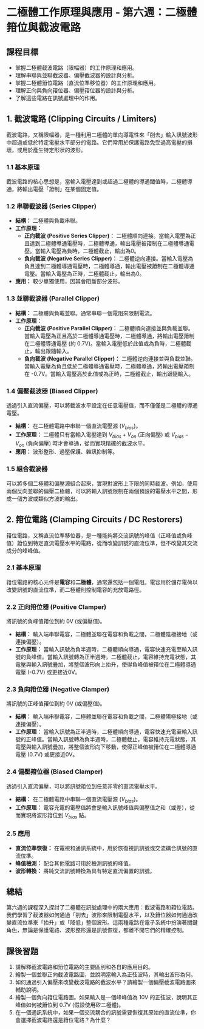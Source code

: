 # 二極體工作原理與應用 - 第六週：二極體箝位與截波電路

## 課程目標
*   掌握二極體截波電路（限幅器）的工作原理和應用。
*   理解串聯與並聯截波器、偏壓截波器的設計與分析。
*   掌握二極體箝位電路（直流位準移位器）的工作原理和應用。
*   理解正向與負向箝位器、偏壓箝位器的設計與分析。
*   了解這些電路在訊號處理中的作用。

## 1. 截波電路 (Clipping Circuits / Limiters)

截波電路，又稱限幅器，是一種利用二極體的單向導電性來「削去」輸入訊號波形中超過或低於特定電壓水平部分的電路。它們常用於保護電路免受過高電壓的損壞，或用於產生特定形狀的波形。

### 1.1 基本原理
截波電路的核心思想是，當輸入電壓達到或超過二極體的導通閾值時，二極體導通，將輸出電壓「箝制」在某個固定值。

### 1.2 串聯截波器 (Series Clipper)
*   **結構：** 二極體與負載串聯。
*   **工作原理：**
    *   **正向截波 (Positive Series Clipper)：** 二極體順向連接。當輸入電壓為正且達到二極體導通電壓時，二極體導通，輸出電壓被箝制在二極體導通電壓。當輸入電壓為負時，二極體截止，輸出為0。
    *   **負向截波 (Negative Series Clipper)：** 二極體逆向連接。當輸入電壓為負且達到二極體導通電壓時，二極體導通，輸出電壓被箝制在二極體導通電壓。當輸入電壓為正時，二極體截止，輸出為0。
*   **應用：** 較少單獨使用，因其會阻斷部分波形。

### 1.3 並聯截波器 (Parallel Clipper)
*   **結構：** 二極體與負載並聯。通常串聯一個電阻來限制電流。
*   **工作原理：**
    *   **正向截波 (Positive Parallel Clipper)：** 二極體順向連接並與負載並聯。當輸入電壓為正且高於二極體導通電壓時，二極體導通，將輸出電壓箝制在二極體導通電壓 (約 0.7V)。當輸入電壓低於此值或為負時，二極體截止，輸出跟隨輸入。
    *   **負向截波 (Negative Parallel Clipper)：** 二極體逆向連接並與負載並聯。當輸入電壓為負且低於二極體導通電壓時，二極體導通，將輸出電壓箝制在 -0.7V。當輸入電壓高於此值或為正時，二極體截止，輸出跟隨輸入。

### 1.4 偏壓截波器 (Biased Clipper)
透過引入直流偏壓，可以將截波水平設定在任意電壓值，而不僅僅是二極體的導通電壓。
*   **結構：** 在二極體電路中串聯一個直流電壓源 ($V_{bias}$)。
*   **工作原理：** 二極體只有當輸入電壓達到 $V_{bias} + V_{on}$ (正向偏壓) 或 $V_{bias} - V_{on}$ (負向偏壓) 時才會導通，從而實現精確的截波水平。
*   **應用：** 波形整形、過壓保護、雜訊抑制等。

### 1.5 組合截波器
可以將多個二極體和偏壓源組合起來，實現對波形上下限的同時截波。例如，使用兩個反向並聯的偏壓二極體，可以將輸入訊號限制在兩個預設的電壓水平之間，形成一個方波或類似方波的輸出。

## 2. 箝位電路 (Clamping Circuits / DC Restorers)

箝位電路，又稱直流位準移位器，是一種能夠將交流訊號的峰值（正峰值或負峰值）箝位到特定直流電壓水平的電路，從而改變訊號的直流位準，但不改變其交流成分的峰峰值。

### 2.1 基本原理
箝位電路的核心元件是**電容**和**二極體**，通常還包括一個電阻。電容用於儲存電荷以改變訊號的直流位準，而二極體則控制電容的充放電路徑。

### 2.2 正向箝位器 (Positive Clamper)
將訊號的負峰值箝位到約 0V (或偏壓值)。
*   **結構：** 輸入端串聯電容，二極體並聯在電容和負載之間，二極體陰極接地（或連接偏壓）。
*   **工作原理：** 當輸入訊號為負半週時，二極體順向導通，電容快速充電至輸入訊號的負峰值。當輸入訊號轉為正半週時，二極體截止，電容維持充電狀態，其電壓與輸入訊號疊加，將整個波形向上抬升，使得負峰值被箝位在二極體導通電壓 (-0.7V) 或更接近0V。

### 2.3 負向箝位器 (Negative Clamper)
將訊號的正峰值箝位到約 0V (或偏壓值)。
*   **結構：** 輸入端串聯電容，二極體並聯在電容和負載之間，二極體陽極接地（或連接偏壓）。
*   **工作原理：** 當輸入訊號為正半週時，二極體順向導通，電容快速充電至輸入訊號的正峰值。當輸入訊號轉為負半週時，二極體截止，電容維持充電狀態，其電壓與輸入訊號疊加，將整個波形向下移動，使得正峰值被箝位在二極體導通電壓 (0.7V) 或更接近0V。

### 2.4 偏壓箝位器 (Biased Clamper)
透過引入直流偏壓，可以將訊號箝位到任意非零的直流電壓水平。
*   **結構：** 在二極體電路中串聯一個直流電壓源 ($V_{bias}$)。
*   **工作原理：** 電容充電的電壓值將會是輸入訊號峰值與偏壓值之和（或差），從而實現將波形箝位到 $V_{bias}$ 點。

### 2.5 應用
*   **直流位準恢復：** 在電視和通訊系統中，用於恢復視訊訊號或交流耦合訊號的直流位準。
*   **峰值檢測：** 配合其他電路可用於檢測訊號的峰值。
*   **波形轉換：** 將純交流訊號轉換為具有特定直流偏置的訊號。

## 總結
第六週的課程深入探討了二極體在訊號處理中的兩大應用：截波電路和箝位電路。我們學習了截波器如何通過「削去」波形來限制電壓水平，以及箝位器如何通過改變直流位準來「抬升」或「降低」整個波形。這兩種電路在電子系統中扮演著關鍵角色，無論是保護電路、波形整形還是訊號恢復，都離不開它們的精確控制。

## 課後習題
1.  請解釋截波電路和箝位電路的主要區別和各自的應用目的。
2.  繪製一個並聯正向截波電路圖，並說明當輸入為正弦波時，其輸出波形為何。
3.  如何通過引入偏壓來改變截波電路的截波水平？請繪製一個偏壓截波電路圖來輔助說明。
4.  繪製一個負向箝位電路圖。如果輸入是一個峰峰值為 10V 的正弦波，說明其正峰值如何被箝位到 0.7V (假設使用矽二極體)。
5.  在一個通訊系統中，如果一個交流耦合的訊號需要恢復其原始的直流位準，你會選擇截波電路還是箝位電路？為什麼？
